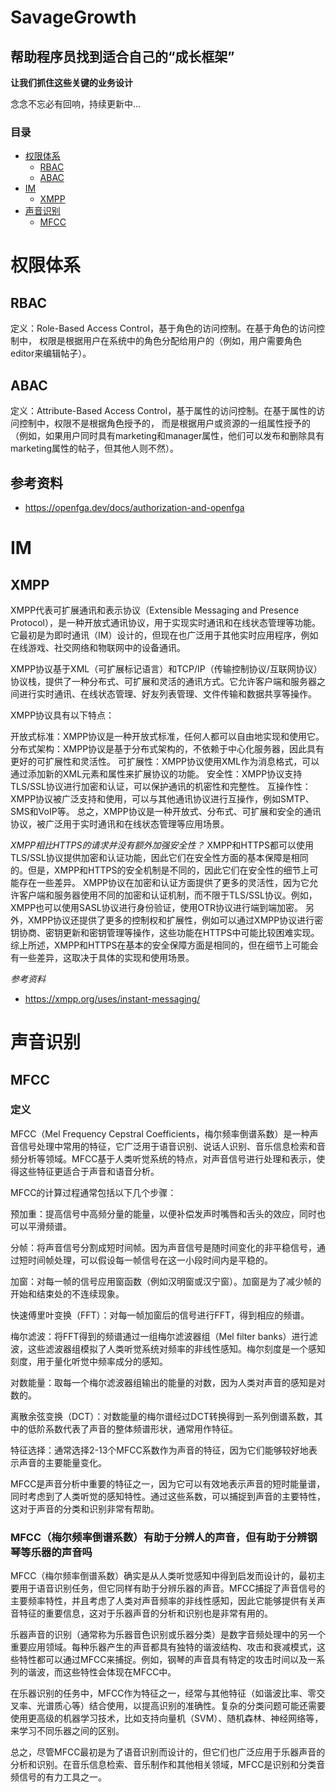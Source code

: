 # SavageGrowth
## 帮助程序员找到适合自己的“成长框架”
**让我们抓住这些关键的业务设计**

念念不忘必有回响，持续更新中...

### 目录
- [权限体系](#权限体系)
    - [RBAC](#RBAC)
    - [ABAC](#ABAC)
- [IM](#IM)
  - [XMPP](#XMPP)
- [声音识别](#声音识别)
  - [MFCC](#MFCC)
   
# 权限体系
## RBAC
定义：Role-Based Access Control，基于角色的访问控制。在基于角色的访问控制中，
权限是根据用户在系统中的角色分配给用户的（例如，用户需要角色editor来编辑帖子）。
## ABAC
定义：Attribute-Based Access Control，基于属性的访问控制。在基于属性的访问控制中，权限不是根据角色授予的，
而是根据用户或资源的一组属性授予的（例如，如果用户同时具有marketing和manager属性，他们可以发布和删除具有marketing属性的帖子，但其他人则不然）。

## 参考资料
* https://openfga.dev/docs/authorization-and-openfga


# IM
## XMPP
XMPP代表可扩展通讯和表示协议（Extensible Messaging and Presence Protocol），是一种开放式通讯协议，用于实现实时通讯和在线状态管理等功能。它最初是为即时通讯（IM）设计的，但现在也广泛用于其他实时应用程序，例如在线游戏、社交网络和物联网中的设备通讯。

XMPP协议基于XML（可扩展标记语言）和TCP/IP（传输控制协议/互联网协议）协议栈，提供了一种分布式、可扩展和灵活的通讯方式。它允许客户端和服务器之间进行实时通讯、在线状态管理、好友列表管理、文件传输和数据共享等操作。

XMPP协议具有以下特点：

开放式标准：XMPP协议是一种开放式标准，任何人都可以自由地实现和使用它。
分布式架构：XMPP协议是基于分布式架构的，不依赖于中心化服务器，因此具有更好的可扩展性和灵活性。
可扩展性：XMPP协议使用XML作为消息格式，可以通过添加新的XML元素和属性来扩展协议的功能。
安全性：XMPP协议支持TLS/SSL协议进行加密和认证，可以保护通讯的机密性和完整性。
互操作性：XMPP协议被广泛支持和使用，可以与其他通讯协议进行互操作，例如SMTP、SMS和VoIP等。
总之，XMPP协议是一种开放式、分布式、可扩展和安全的通讯协议，被广泛用于实时通讯和在线状态管理等应用场景。


*XMPP相比HTTPS的请求并没有额外加强安全性？*
XMPP和HTTPS都可以使用TLS/SSL协议提供加密和认证功能，因此它们在安全性方面的基本保障是相同的。但是，XMPP和HTTPS的安全机制是不同的，因此它们在安全性的细节上可能存在一些差异。
XMPP协议在加密和认证方面提供了更多的灵活性，因为它允许客户端和服务器使用不同的加密和认证机制，而不限于TLS/SSL协议。例如，XMPP也可以使用SASL协议进行身份验证，使用OTR协议进行端到端加密。
另外，XMPP协议还提供了更多的控制权和扩展性，例如可以通过XMPP协议进行密钥协商、密钥更新和密钥管理等操作，这些功能在HTTPS中可能比较困难实现。
综上所述，XMPP和HTTPS在基本的安全保障方面是相同的，但在细节上可能会有一些差异，这取决于具体的实现和使用场景。


*参考资料*<br/>
* https://xmpp.org/uses/instant-messaging/


# 声音识别
## MFCC
### 定义
MFCC（Mel Frequency Cepstral Coefficients，梅尔频率倒谱系数）是一种声音信号处理中常用的特征，它广泛用于语音识别、说话人识别、音乐信息检索和音频分析等领域。MFCC基于人类听觉系统的特点，对声音信号进行处理和表示，使得这些特征更适合于声音和语音分析。

MFCC的计算过程通常包括以下几个步骤：

预加重：提高信号中高频分量的能量，以便补偿发声时嘴唇和舌头的效应，同时也可以平滑频谱。

分帧：将声音信号分割成短时间帧。因为声音信号是随时间变化的非平稳信号，通过短时间帧处理，可以假设每一帧信号在这一小段时间内是平稳的。

加窗：对每一帧的信号应用窗函数（例如汉明窗或汉宁窗）。加窗是为了减少帧的开始和结束处的不连续现象。

快速傅里叶变换（FFT）：对每一帧加窗后的信号进行FFT，得到相应的频谱。

梅尔滤波：将FFT得到的频谱通过一组梅尔滤波器组（Mel filter banks）进行滤波，这些滤波器组模拟了人类听觉系统对频率的非线性感知。梅尔刻度是一个感知刻度，用于量化听觉中频率成分的感知。

对数能量：取每一个梅尔滤波器组输出的能量的对数，因为人类对声音的感知是对数的。

离散余弦变换（DCT）：对数能量的梅尔谱经过DCT转换得到一系列倒谱系数，其中的低阶系数代表了声音的整体频谱形状，通常用作特征。

特征选择：通常选择2-13个MFCC系数作为声音的特征，因为它们能够较好地表示声音的主要能量变化。

MFCC是声音分析中重要的特征之一，因为它可以有效地表示声音的短时能量谱，同时考虑到了人类听觉的感知特性。通过这些系数，可以捕捉到声音的主要特性，这对于声音的分类和识别非常有帮助。


### MFCC（梅尔频率倒谱系数）有助于分辨人的声音，但有助于分辨钢琴等乐器的声音吗
MFCC（梅尔频率倒谱系数）确实是从人类听觉感知中得到启发而设计的，最初主要用于语音识别任务，但它同样有助于分辨乐器的声音。MFCC捕捉了声音信号的主要频率特性，并且考虑了人类对声音频率的非线性感知，因此它能够提供有关声音特征的重要信息，这对于乐器声音的分析和识别也是非常有用的。

乐器声音的识别（通常称为乐器音色识别或乐器分类）是数字音频处理中的另一个重要应用领域。每种乐器产生的声音都具有独特的谐波结构、攻击和衰减模式，这些特性都可以通过MFCC来捕捉。例如，钢琴的声音具有特定的攻击时间以及一系列的谐波，而这些特性会体现在MFCC中。

在乐器识别的任务中，MFCC作为特征之一，经常与其他特征（如谐波比率、零交叉率、光谱质心等）结合使用，以提高识别的准确性。复杂的分类问题可能还需要使用更高级的机器学习技术，比如支持向量机（SVM）、随机森林、神经网络等，来学习不同乐器之间的区别。

总之，尽管MFCC最初是为了语音识别而设计的，但它们也广泛应用于乐器声音的分析和识别。在音乐信息检索、音乐制作和其他相关领域，MFCC是识别和分类音频信号的有力工具之一。